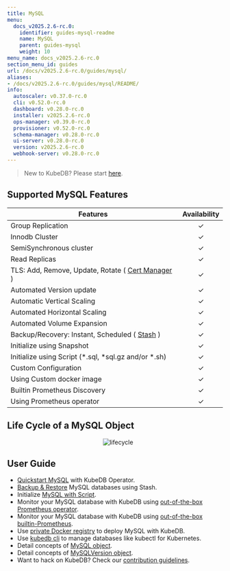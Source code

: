 ```yaml
---
title: MySQL
menu:
  docs_v2025.2.6-rc.0:
    identifier: guides-mysql-readme
    name: MySQL
    parent: guides-mysql
    weight: 10
menu_name: docs_v2025.2.6-rc.0
section_menu_id: guides
url: /docs/v2025.2.6-rc.0/guides/mysql/
aliases:
- /docs/v2025.2.6-rc.0/guides/mysql/README/
info:
  autoscaler: v0.37.0-rc.0
  cli: v0.52.0-rc.0
  dashboard: v0.28.0-rc.0
  installer: v2025.2.6-rc.0
  ops-manager: v0.39.0-rc.0
  provisioner: v0.52.0-rc.0
  schema-manager: v0.28.0-rc.0
  ui-server: v0.28.0-rc.0
  version: v2025.2.6-rc.0
  webhook-server: v0.28.0-rc.0
---
```


> New to KubeDB? Please start [here](/docs/v2025.2.6-rc.0/README).

## Supported MySQL Features

| Features                                                                           | Availability |
|------------------------------------------------------------------------------------|:------------:|
| Group Replication                                                                  |   &#10003;   |
| Innodb Cluster                                                                     |   &#10003;   |
| SemiSynchronous cluster                                                            |   &#10003;   |
| Read Replicas                                                                      |   &#10003;   |
| TLS: Add, Remove, Update, Rotate ( [Cert Manager](https://cert-manager.io/docs/) ) |   &#10003;   |
| Automated Version update                                                           |   &#10003;   |
| Automatic Vertical Scaling                                                         |   &#10003;   |
| Automated Horizontal Scaling                                                       |   &#10003;   |
| Automated Volume Expansion                                                         |   &#10003;   |
| Backup/Recovery: Instant, Scheduled ( [Stash](https://stash.run/) )                |   &#10003;   |
| Initialize using Snapshot                                                          |   &#10003;   |
| Initialize using Script (\*.sql, \*sql.gz and/or \*.sh)                            |   &#10003;   |
| Custom Configuration                                                               |   &#10003;   |
| Using Custom docker image                                                          |   &#10003;   |
| Builtin Prometheus Discovery                                                       |   &#10003;   |
| Using Prometheus operator                                                          |   &#10003;   |

## Life Cycle of a MySQL Object

<p align="center">
  <img alt="lifecycle"  src="/docs/v2025.2.6-rc.0/images/mysql/mysql-lifecycle.png" >
</p>

## User Guide

- [Quickstart MySQL](/docs/v2025.2.6-rc.0/guides/mysql/quickstart/) with KubeDB Operator.
- [Backup & Restore](/docs/v2025.2.6-rc.0/guides/mysql/backup/stash/overview/) MySQL databases using Stash.
- Initialize [MySQL with Script](/docs/v2025.2.6-rc.0/guides/mysql/initialization/).
- Monitor your MySQL database with KubeDB using [out-of-the-box Prometheus operator](/docs/v2025.2.6-rc.0/guides/mysql/monitoring/prometheus-operator/).
- Monitor your MySQL database with KubeDB using [out-of-the-box builtin-Prometheus](/docs/v2025.2.6-rc.0/guides/mysql/monitoring/builtin-prometheus/).
- Use [private Docker registry](/docs/v2025.2.6-rc.0/guides/mysql/private-registry/) to deploy MySQL with KubeDB.
- Use [kubedb cli](/docs/v2025.2.6-rc.0/guides/mysql/cli/) to manage databases like kubectl for Kubernetes.
- Detail concepts of [MySQL object](/docs/v2025.2.6-rc.0/guides/mysql/concepts/database/).
- Detail concepts of [MySQLVersion object](/docs/v2025.2.6-rc.0/guides/mysql/concepts/catalog/).
- Want to hack on KubeDB? Check our [contribution guidelines](/docs/v2025.2.6-rc.0/CONTRIBUTING).

